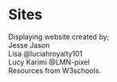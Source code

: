 # Sites

Displaying website created by;
<br>
Jesse Jason
<br>
Lisa @luciahroyalty101
<br>
Lucy Karimi @LMN-pixel
<br>
Resources from W3schools.

